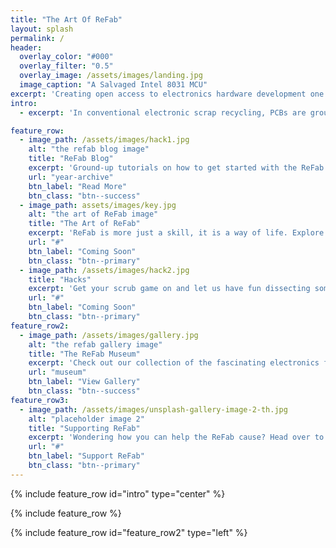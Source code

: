```yaml
---
title: "The Art Of ReFab"
layout: splash
permalink: /
header:
  overlay_color: "#000"
  overlay_filter: "0.5"
  overlay_image: /assets/images/landing.jpg
  image_caption: "A Salvaged Intel 8031 MCU"
excerpt: 'Creating open access to electronics hardware development one pwned gadget at a time.'
intro: 
  - excerpt: 'In conventional electronic scrap recycling, PCBs are ground to dust, along with all the information encoded within them. If, however, prior to recycling, electronic devices are meticulously disassembled in a learning environment and the parts & knowledge used to build new devices, the students of this practice get to learn from the gold standard of electronics design. This is **The Art Of ReFab**.'

feature_row:
  - image_path: /assets/images/hack1.jpg
    alt: "the refab blog image"
    title: "ReFab Blog"
    excerpt: 'Ground-up tutorials on how to get started with the ReFab lifestyle.'
    url: "year-archive"
    btn_label: "Read More"
    btn_class: "btn--success"
  - image_path: assets/images/key.jpg
    alt: "the art of ReFab image"
    title: "The Art of ReFab"
    excerpt: 'ReFab is more just a skill, it is a way of life. Explore the ReFab school of thought with respect to life in general.'
    url: "#"
    btn_label: "Coming Soon"
    btn_class: "btn--primary"
  - image_path: /assets/images/hack2.jpg
    title: "Hacks"
    excerpt: 'Get your scrub game on and let us have fun dissecting some electronic specimen.'
    url: "#"
    btn_label: "Coming Soon"
    btn_class: "btn--primary"
feature_row2:
  - image_path: /assets/images/gallery.jpg
    alt: "the refab gallery image"
    title: "The ReFab Museum"
    excerpt: 'Check out our collection of the fascinating electronics from history, curated along our salvaging journey.'
    url: "museum"
    btn_label: "View Gallery"
    btn_class: "btn--success"
feature_row3:
  - image_path: /assets/images/unsplash-gallery-image-2-th.jpg
    alt: "placeholder image 2"
    title: "Supporting ReFab"
    excerpt: 'Wondering how you can help the ReFab cause? Head over to the supporting ReFab page to learn more about donations and contributing to the ReFab Tech website.'
    url: "#"
    btn_label: "Support ReFab"
    btn_class: "btn--primary"
---
```


{% include feature_row id="intro" type="center" %}

{% include feature_row %}

{% include feature_row id="feature_row2" type="left" %}

<!-- {% include feature_row id="feature_row3" type="right" %}
 -->
